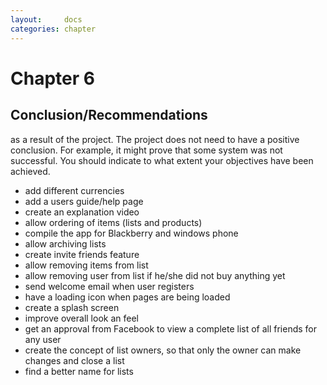 ```yaml
---
layout:     docs
categories: chapter
---
```


# Chapter 6

## Conclusion/Recommendations

as a result of the project. The project does not need to have a positive
conclusion. For example, it might prove that some system was not successful. You
should indicate to what extent your objectives have been achieved.


- add different currencies
- add a users guide/help page
- create an explanation video
- allow ordering of items (lists and products)
- compile the app for Blackberry and windows phone
- allow archiving lists
- create invite friends feature
- allow removing items from list
- allow removing user from list if he/she did not buy anything yet
- send welcome email when user registers
- have a loading icon when pages are being loaded
- create a splash screen
- improve overall look an feel
- get an approval from Facebook to view a complete list of all friends for any user
- create the concept of list owners, so that only the owner can make changes and close a list
- find a better name for lists